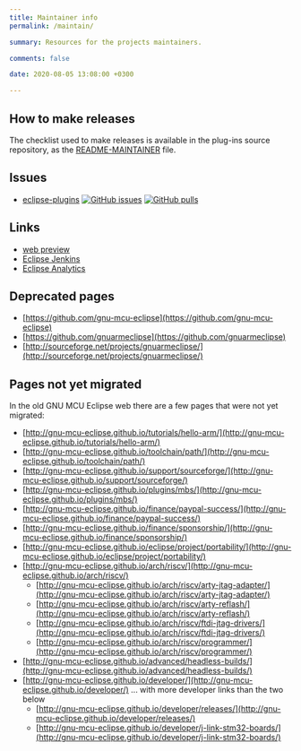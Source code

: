 ```yaml
---
title: Maintainer info
permalink: /maintain/

summary: Resources for the projects maintainers.

comments: false

date: 2020-08-05 13:08:00 +0300

---
```


## How to make releases

The checklist used to make releases is available in the plug-ins source
repository, as the
[README-MAINTAINER](https://github.com/eclipse-embed-cdt/eclipse-plugins/blob/develop/README-MAINTAINER.md)
file.

## Issues

- [eclipse-plugins](https://github.com/eclipse-embed-cdt/eclipse-plugins/)
[![GitHub issues](https://img.shields.io/github/issues/eclipse-embed-cdt/eclipse-plugins.svg)](https://github.com/eclipse-embed-cdt/eclipse-plugins/issues/)
[![GitHub pulls](https://img.shields.io/github/issues-pr/eclipse-embed-cdt/eclipse-plugins.svg)](https://github.com/eclipse-embed-cdt/eclipse-plugins/pulls/)

## Links

- [web preview](https://eclipse-embed-cdt.github.io/web-preview/)
- [Eclipse Jenkins](https://ci.eclipse.org/embed-cdt/)
- [Eclipse Analytics](https://dev.eclipse.org/committers/committertools/stats.php?filename=embed-cdt)

## Deprecated pages

- [https://github.com/gnu-mcu-eclipse](https://github.com/gnu-mcu-eclipse)
- [https://github.com/gnuarmeclipse](https://github.com/gnuarmeclipse)
- [http://sourceforge.net/projects/gnuarmeclipse/](http://sourceforge.net/projects/gnuarmeclipse/)

## Pages not yet migrated

In the old GNU MCU Eclipse web there are a few pages that were not yet migrated:

- [http://gnu-mcu-eclipse.github.io/tutorials/hello-arm/](http://gnu-mcu-eclipse.github.io/tutorials/hello-arm/)
- [http://gnu-mcu-eclipse.github.io/toolchain/path/](http://gnu-mcu-eclipse.github.io/toolchain/path/)
- [http://gnu-mcu-eclipse.github.io/support/sourceforge/](http://gnu-mcu-eclipse.github.io/support/sourceforge/)
- [http://gnu-mcu-eclipse.github.io/plugins/mbs/](http://gnu-mcu-eclipse.github.io/plugins/mbs/)
- [http://gnu-mcu-eclipse.github.io/finance/paypal-success/](http://gnu-mcu-eclipse.github.io/finance/paypal-success/)
- [http://gnu-mcu-eclipse.github.io/finance/sponsorship/](http://gnu-mcu-eclipse.github.io/finance/sponsorship/)
- [http://gnu-mcu-eclipse.github.io/eclipse/project/portability/](http://gnu-mcu-eclipse.github.io/eclipse/project/portability/)
- [http://gnu-mcu-eclipse.github.io/arch/riscv/](http://gnu-mcu-eclipse.github.io/arch/riscv/)
  - [http://gnu-mcu-eclipse.github.io/arch/riscv/arty-jtag-adapter/](http://gnu-mcu-eclipse.github.io/arch/riscv/arty-jtag-adapter/)
  - [http://gnu-mcu-eclipse.github.io/arch/riscv/arty-reflash/](http://gnu-mcu-eclipse.github.io/arch/riscv/arty-reflash/)
  - [http://gnu-mcu-eclipse.github.io/arch/riscv/ftdi-jtag-drivers/](http://gnu-mcu-eclipse.github.io/arch/riscv/ftdi-jtag-drivers/)
  - [http://gnu-mcu-eclipse.github.io/arch/riscv/programmer/](http://gnu-mcu-eclipse.github.io/arch/riscv/programmer/)
- [http://gnu-mcu-eclipse.github.io/advanced/headless-builds/](http://gnu-mcu-eclipse.github.io/advanced/headless-builds/)
- [http://gnu-mcu-eclipse.github.io/developer/](http://gnu-mcu-eclipse.github.io/developer/) ... with more developer links than the two below
  - [http://gnu-mcu-eclipse.github.io/developer/releases/](http://gnu-mcu-eclipse.github.io/developer/releases/)
  - [http://gnu-mcu-eclipse.github.io/developer/j-link-stm32-boards/](http://gnu-mcu-eclipse.github.io/developer/j-link-stm32-boards/)

